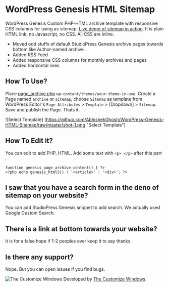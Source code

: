 # WordPress Genesis HTML Sitemap

WordPress Genesis Custom PHP-HTML archive template with responsive CSS columns for using as sitemap. [Live demo of sitemap in action](https://thecustomizewindows.com/sitemap/). It is plain HTML link, no Javascript, no CSS. All CSS are inline.

+ Moved odd stuffs of default StudioPress Genesis archive pages towards bottom like Author-named archive.
+ Added RSS Feed
+ Added responsive CSS columns for monthly archives and pages
+ Added horizontal lines

## How To Use?

Place [page_archive.php](https://github.com/AbhishekGhosh/WordPress-Genesis-HTML-Sitemap/blob/master/page_archive.php) `wp-content/themes/your-theme-in-use`. Create a Page named `archive` or `sitemap`, choose `Sitemap` as template from WordPress Editor's `Page Attributes` > `Template` > [Dropdown] > `Sitemap`. Save and publish the Page. Thats it.

![Select Template] (https://github.com/AbhishekGhosh/WordPress-Genesis-HTML-Sitemap/raw/master/shot-1.png "Select Template")

## How To Edit it?

You can edit to add PHP, HTML. Add some text with `<p> </p>` after this part :

    function genesis_page_archive_content() { ?>
    <?php echo genesis_html5() ? '<article>' : '<div>'; ?>

## I saw that you have a search form in the deno of sitemap on your website?

You can add StudioPress Genesis snippet to add search. We actually used Google Custom Search.

## There is a link at bottom towards your website?

It is for a false hope if 1-2 peoples ever keep it to say thanks. 

## Is there any support?

Nope. But you can open issues if you find bugs.


![The Customize Windows](https://thecustomizewindows.com/favicon.ico "The Customize Windows") 
Developed by [The Customize Windows](https://thecustomizewindows.com). 
